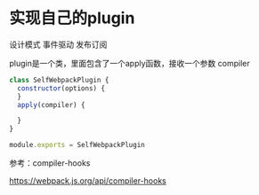 # 实现自己的plugin

设计模式  事件驱动  发布订阅

plugin是一个类，里面包含了一个apply函数，接收一个参数 compiler

```javascript
class SelfWebpackPlugin {
  constructor(options) {
  }
  apply(compiler) {

  }
}

module.exports = SelfWebpackPlugin
```

 参考：compiler-hooks 

https://webpack.js.org/api/compiler-hooks
